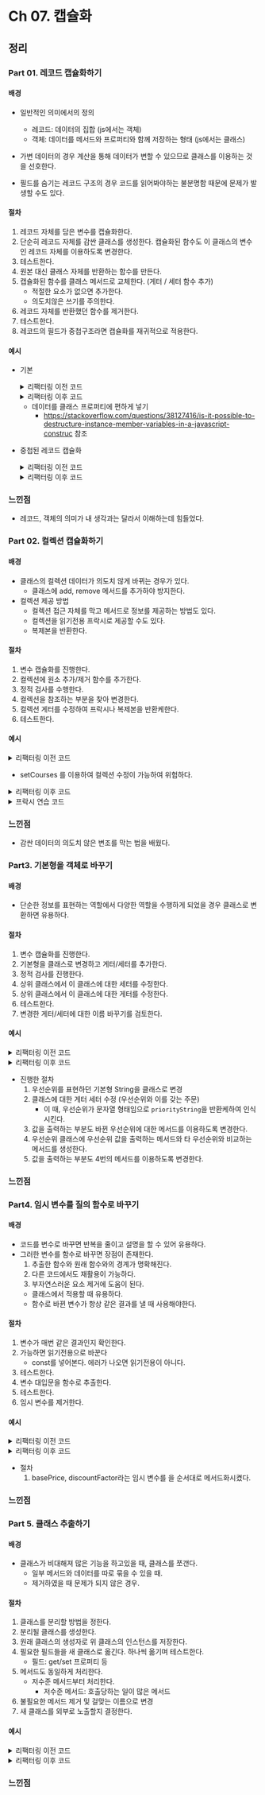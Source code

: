 # Ch 07. 캡슐화

## 정리

### Part 01. 레코드 캡슐화하기

#### 배경

- 일반적인 의미에서의 정의
  - 레코드: 데이터의 집합 (js에서는 객체)
  - 객체: 데이터를 메서드와 프로퍼티와 함께 저장하는 형태 (js에서는 클래스)
- 가변 데이터의 경우 계산을 통해 데이터가 변할 수 있으므로 클래스를 이용하는 것을 선호한다.

- 필드를 숨기는 레코드 구조의 경우 코드를 읽어봐야하는 불분명함 때문에 문제가 발생할 수도 있다.

#### 절차

1. 레코드 자체를 담은 변수를 캡슐화한다.
2. 단순히 레코드 자체를 감싼 클래스를 생성한다. 캡슐화된 함수도 이 클래스의 변수인 레코드 자체를 이용하도록 변경한다.
3. 테스트한다.
4. 원본 대신 클래스 자체를 반환하는 함수를 만든다.
5. 캡슐화된 함수를 클래스 메서드로 교체한다. (게터 / 세터 함수 추가)
   - 적절한 요소가 없으면 추가한다.
   - 의도치않은 쓰기를 주의한다.
6. 레코드 자체를 반환했던 함수를 제거한다.
7. 테스트한다.
8. 레코드의 필드가 중첩구조라면 캡슐화를 재귀적으로 적용한다.

#### 예시

- 기본 <details><summary>리팩터링 이전 코드</summary>
    <div markdown="1">

  ```
    const organization = { name: "Invidam", country: "KR" };

    const getResult1 = () => {
    return `<h1>${organization.name}</h1>`;
    };

  ```

    </div>
    </details>

    <details><summary>리팩터링 이후 코드</summary>
    <div markdown="1">

  ```
  class Organization {
  constructor(data) {
      ({ name: this._name, country: this._country } = data);
  }
  set name(arg) {
      this._name = arg;
  }
  set country(arg) {
      this._country = arg;
  }
  get name() {
      return this._name;
  }
  get country() {
      return this._country;
  }
  }
  const organ = new Organization(organization);


  const getResult2 = () => {
      return `<h1>${getOrganization().name}</h1>`;
  };

  function getOrganization() {
      return organ;
  }

  ```

  </div>
  </details>

  - 데이터를 클래스 프로퍼티에 편하게 넣기
    - https://stackoverflow.com/questions/38127416/is-it-possible-to-destructure-instance-member-variables-in-a-javascript-construc 참조

- 중첩된 레코드 캡슐화
    <details><summary>리팩터링 이전 코드</summary>
    <div markdown="1">

  ```
    function compareUsage(customerID, lastYear, month) {
    customerData[customerID].usages[lastYear][month] = 300;
    const later = customerData[customerID].usages[lastYear][month];
    const earlier = customerData[customerID].usages[lastYear - 1][month];
    return { lastAmount: later, change: later - earlier };
    }

  ```

  - 객체에 직접 접근하여 값을 바꾼다. (위험)
    </div>
    </details>

      <details><summary>리팩터링 이후 코드</summary>
      <div markdown="1">

    ```
    class CustomerData {
    constructor(data) {
        this._data = data;
    }
    setUsage(customerID, year, month, amount) {
        this._data[customerID].usages[year][month] = amount;
    }
    get rawData() {
        return _.cloneDeep(this._data);
    }
    usage(customerID, year, month) {
        return this._data[customerID].usages[year][month];
    }
    }

    let customer = new CustomerData(customerData);


    function compareUsage2(customerID, lastYear, month) {
    getCustomerData().setUsage(customerID, lastYear, month, 300);
    const later = getCustomerData().usage(customerID, lastYear, month);
    const earlier = getCustomerData().usage(customerID, lastYear - 1, month);
    return { lastAmount: later, change: later - earlier };
    }
    function getCustomerData() {
    return customer;
    }
    function getRawDataOfCustomerData() {
    return customer._data;
    }
    function setRawDataOfCustomerData(arg) {
    customer = new CustomerData(arg);
    }
    ```

    </div>
    </details>

### 느낀점

- 레코드, 객체의 의미가 내 생각과는 달라서 이해하는데 힘들었다.

### Part 02. 컬렉션 캡슐화하기

#### 배경

- 클래스의 컬렉션 데이터가 의도치 않게 바뀌는 경우가 있다.
  - 클래스에 add, remove 메서드를 추가하야 방지한다.
- 컬렉션 제공 방법
  - 컬렉션 접근 자체를 막고 메서드로 정보를 제공하는 방법도 있다.
  - 컬렉션을 읽기전용 프락시로 제공할 수도 있다.
  - 복제본을 반환한다.

#### 절차

1. 변수 캡슐화를 진행한다.
2. 컬렉션에 원소 추가/제거 함수를 추가한다.
3. 정적 검사를 수행한다.
4. 컬렉션을 참조하는 부분을 찾아 변경한다.
5. 컬렉션 게터를 수정하여 프락시나 복제본을 반환케한다.
6. 테스트한다.

#### 예시

<details><summary>리팩터링 이전 코드</summary>
<div markdown="1">

```
class Person {
  constructor(name) {
    this._name = name;
    this._courses = [];
  }
  get name() {
    return this._name;
  }
  get courses() {
    return this._courses;
  }
  set courses(aList) {
    this._courses = aList;
  }
  //   numberOfCourses() {}
}

class Courses {
  constructor(name, isAdvanced) {
    this._name = name;
    this._isAdvanced = isAdvanced;
  }
  get name() {
    return this._name;
  }
  get isAdvanced() {
    return this._isAdvanced;
  }
}
const person = new Person("Invidam");
const arr = [
  new Courses("Math", true),
  new Courses("C++", false),
  new Courses("Java", false),
  new Courses("JS", false),
  new Courses("Web", false),
  new Courses("NetWork", true),
  new Courses("DB", true),
  new Courses("Refactoring", false),
];
person.courses = arr;

```

</div>
</details>

- setCourses 를 이용하여 컬렉션 수정이 가능하여 위험하다.
<details><summary>리팩터링 이후 코드</summary>
<div markdown="1">

```
// class Person {
//   constructor(name) {
//     this._name = name;
//     this._courses = [];
//   }
//   get name() {
//     return this._name;
//   }
//   get courses() {
//     return this._courses;
//   }
//   set courses(aList) {
//     this._courses = this.courses;
//   }
// }

class Person {
  constructor(name) {
    this._name = name;
    this._courses = [];
  }
  get name() {
    return this._name;
  }
  get courses() {
    return this._courses;
  }
  set courses(aList) {
    this._courses = aList;
  }
  numberOfCourses() {
    return this.courses.filter((course) => course.isAdvanced).length;
  }
  addCourse(aCourse) {
    this._courses.push(aCourse);
  }
  removeCourse(
    aCourse,
    fnIfAbsent = () => {
      throw new RangeError();
    }
  ) {
    const index = this._courses.findIndex((course) => course.isEqual(aCourse));
    if (index === -1) fnIfAbsent();
    else this._courses.splice(index, 1);
  }
  //   numberOfCourses() {}
}

class Course {
  constructor(name, isAdvanced) {
    this._name = name;
    this._isAdvanced = isAdvanced;
  }
  get name() {
    return this._name;
  }
  get isAdvanced() {
    return this._isAdvanced;
  }
  isEqual(aCourse) {
    return (
      this._name === aCourse.name && this._isAdvanced === aCourse.isAdvanced
    );
  }
}
const person = new Person("Invidam");
const arr = [
  new Course("Math", true),
  new Course("C++", false),
  new Course("Java", true),
  new Course("JS", false),
  new Course("Web", false),
  new Course("NetWork", true),
  new Course("DB", true),
  new Course("Refactoring", false),
];
person.courses = arr;

```

</div>
</details>

<details><summary>프락시 연습 코드</summary>
<div markdown="1">

```
let info = { age: 23, isMale: true };
info = new Proxy(info, {
  get(target, prop) {
    if (prop === "ag2e") return 0;
    else return target[prop];
  },
  set(target, prop, val) {
    if (prop === "isMale") {
      console.log("ERR appear");
      throw new TypeError("Cannot change gender");
    } else {
      target[prop] = val;
      return false;
    }
  },
});

console.log(info);
info.isMale = false;
info.age = 24;
console.log(info);

```

</div>
</details>

### 느낀점

- 감싼 데이터의 의도치 않은 변조를 막는 법을 배웠다.

### Part3. 기본형을 객체로 바꾸기

#### 배경

- 단순한 정보를 표현하는 역할에서 다양한 역할을 수행하게 되었을 경우 클래스로 변환하면 유용하다.

#### 절차

1. 변수 캡슐화를 진행한다.
2. 기본형을 클래스로 변경하고 게터/세터를 추가한다.
3. 정적 검사를 진행한다.
4. 상위 클래스에서 이 클래스에 대한 세터를 수정한다.
5. 상위 클래스에서 이 클래스에 대한 게터를 수정한다.
6. 테스트한다.
7. 변경한 게터/세터에 대한 이름 바꾸기를 검토한다.

#### 예시

<details><summary>리팩터링 이전 코드</summary>
<div markdown="1">

```
class Order {
  constructor(name, priority) {
    this._name = name;
    this._priority = priority;
  }
  get name() {
    return this._name;
  }
  get priority() {
    return this._priority;
  }
}
const orders = [
  new Order("pizza", "high"),
  new Order("hamburger", "low"),
  new Order("chicken", "rush"),
  new Order("noodle", "high"),
  new Order("rice", "normal"),
];
let highPriorityCount = orders.filter(
  (order) => order.priority === "high" || order.priority === "rush"
).length;
console.log(highPriorityCount);

```

</div>
</details>

<details><summary>리팩터링 이후 코드</summary>
<div markdown="1">

```
class Order {
  constructor(name, priority) {
    this._name = name;
    this._priority = new Priority(priority);
  }
  get name() {
    return this._name;
  }
  get priority() {
    return this._priority;
  }
  get priorityString() {
    return this._priority.toString();
  }
  set priority(aString) {
    this._priority = new Priority(aString);
  }
}
class Priority {
  constructor(value) {
    this._value = value;
  }
  toString() {
    return this._value.toString();
  }
  get _index() {
    return Priority.legalValues().findIndex(
      (priority) => priority === this._value
    );
  }
  get priorityValue() {
    return this._index;
  }
  static legalValues() {
    return ["low", "normal", "high", "rush"];
  }
  higherThan(other) {
    return this.priorityValue > other.priorityValue;
  }
  lowerThan(other) {
    return this.priorityValue < other.priorityValue;
  }
  equals(other) {
    return this.priorityValue === other.priorityValue;
  }
}
const orders = [
  new Order("pizza", "high"),
  new Order("hamburger", "low"),
  new Order("chicken", "rush"),
  new Order("noodle", "high"),
  new Order("rice", "normal"),
];

let highPriorityCount = orders.filter((order) =>
  order.priority.higherThan(new Priority("normal"))
).length;
console.log(highPriorityCount);

```

</div>
</details>

- 진행한 절차
  1. 우선순위를 표현하던 기본형 String을 클래스로 변경
  2. 클래스에 대한 게터 세터 수정 (우선순위와 이를 갖는 주문)
     - 이 때, 우선순위가 문자열 형태임으로 `priorityString`을 반환케하여 인식시킨다.
  3. 값을 출력하는 부분도 바뀐 우선순위에 대한 메서드를 이용하도록 변경한다.
  4. 우선순위 클래스에 우선순위 값을 출력하는 메서드와 타 우선순위와 비교하는 메서드를 생성한다.
  5. 값을 출력하는 부분도 4번의 메서드를 이용하도록 변경한다.

### 느낀점

### Part4. 임시 변수를 질의 함수로 바꾸기

#### 배경

- 코드를 변수로 바꾸면 반복을 줄이고 설명을 할 수 있어 유용하다.
- 그러한 변수를 함수로 바꾸면 장점이 존재한다.
  1. 추출한 함수와 원래 함수와의 경계가 명확해진다.
  2. 다른 코드에서도 재활용이 가능하다.
  3. 부자연스러운 요소 제거에 도움이 된다.
  - 클래스에서 적용할 때 유용하다.
  - 함수로 바뀐 변수가 항상 같은 결과를 낼 때 사용해야한다.

#### 절차

1. 변수가 매번 같은 결과인지 확인한다.
2. 가능하면 읽기전용으로 바꾼다
   - const를 넣어본다. 에러가 나오면 읽기전용이 아니다.
3. 테스트한다.
4. 변수 대입문을 함수로 추출한다.
5. 테스트한다.
6. 임시 변수를 제거한다.

#### 예시

<details><summary>리팩터링 이전 코드</summary>
<div markdown="1">

```
class Order {
  constructor(quantity, item) {
    this._quantity = quantity;
    this._item = item;
  }
  get price() {
    const basePrice = this._quantity * this._item.price;
    let discountFactor = 0.98;
    if (basePrice > 1000) discountFactor -= 0.03;
    return basePrice * discountFactor;
  }
}

const order = new Order(5, { name: "lunch set", price: 5000 });
const result = order.price;
console.log(result);

```

</div>
</details>

<details><summary>리팩터링 이후 코드</summary>
<div markdown="1">

```
class Order {
  constructor(quantity, item) {
    this._quantity = quantity;
    this._item = item;
  }
  get price() {
    return this.basePrice * this.discountFactor;
  }

  get discountFactor() {
    let result = 0.98;
    if (this.basePrice > 1000) result -= 0.03;
    return result;
  }

  get basePrice() {
    return this._quantity * this._item.price;
  }
}

const order = new Order(5, { name: "lunch set", price: 5000 });
const result = order.price;

```

</div>
</details>

- 절차
  1. basePrice, discountFactor라는 임시 변수를 을 순서대로 메서드화시켰다.

### 느낀점

### Part 5. 클래스 추출하기

#### 배경

- 클래스가 비대해져 많은 기능을 하고있을 때, 클래스를 쪼갠다.
  - 일부 메서드와 데이터를 따로 묶을 수 있을 때.
  - 제거하였을 때 문제가 되지 않은 경우.

#### 절차

1. 클래스를 분리할 방법을 정한다.
2. 분리될 클래스를 생성한다.
3. 원래 클래스의 생성자로 위 클래스의 인스턴스를 저장한다.
4. 필요한 필드들을 새 클래스로 옮긴다. 하나씩 옮기며 테스트한다.
   - 필드: get/set 프로퍼티 등
5. 메서드도 동일하게 처리한다.
   - 저수준 메서드부터 처리한다.
     - 저수준 메서드: 호출당하는 일이 많은 메서드
6. 불필요한 메서드 제거 및 걸맞는 이름으로 변경
7. 새 클래스를 외부로 노출할지 결정한다.

#### 예시

<details><summary>리팩터링 이전 코드</summary>
<div markdown="1">

```
class Person {
  constructor(data) {
    ({
      name: this._name,
      officeAreaCode: this._officeAreaCode,
      officeNumber: this._officeNumber,
    } = data);
  }
  get name() {
    return this._name;
  }

  set name(arg) {
    this._name = arg;
  }

  get telephoneNumber() {
    return `(${this.officeAreaCode}) ${this.officeNumber}`;
  }

  get officeAreaCode() {
    return this._officeAreaCode;
  }

  set officeAreaCode(arg) {
    this._officeAreaCode = arg;
  }

  get officeNumber() {
    return this._officeNumber;
  }

  set officeNumber(arg) {
    this._officeNumber = arg;
  }
}

const person = new Person({
  name: "Invidam",
  officeAreaCode: 822,
  officeNumber: 6243,
});

console.log(person);

```

</div>
</details>

<details><summary>리팩터링 이후 코드</summary>
<div markdown="1">

```
class Telephone {
  constructor(data) {
    ({ officeAreaCode: this._areaCode, officeNumber: this._number } = data);
  }

  get areaCode() {
    return this._areaCode;
  }

  set areaCode(arg) {
    this._areaCode = arg;
  }

  get number() {
    return this._number;
  }

  set number(arg) {
    this._number = arg;
  }
  toString() {
    return `${this.areaCode}-${this.number}`;
  }
}
class Person {
  constructor(data) {
    ({
      name: this._name,
      officeAreaCode: this._officeAreaCode,
      officeNumber: this._officeNumber,
    } = data);
    const { officeAreaCode, officeNumber } = data;
    const telephoneData = { officeAreaCode, officeNumber };
    this._telephoneNumber = new Telephone(telephoneData);
  }
  get name() {
    return this._name;
  }

  set name(arg) {
    this._name = arg;
  }

  get telephoneNumber() {
    return this._telephoneNumber.toString();
  }
}

const person = new Person({
  name: "Invidam",
  officeAreaCode: 822,
  officeNumber: 6243,
});

console.log(person.telephoneNumber);

```

</div>
</details>

### 느낀점
